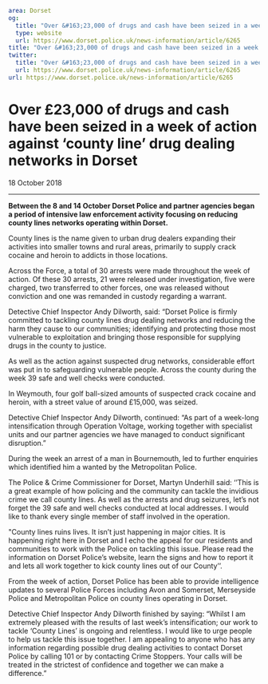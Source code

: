 ```yaml
area: Dorset
og:
  title: "Over &#163;23,000 of drugs and cash have been seized in a week of action against \u2018county line\u2019 drug dealing networks in Dorset"
  type: website
  url: https://www.dorset.police.uk/news-information/article/6265
title: "Over &#163;23,000 of drugs and cash have been seized in a week of action against \u2018county line\u2019 drug dealing networks in Dorset |"
twitter:
  title: "Over &#163;23,000 of drugs and cash have been seized in a week of action against \u2018county line\u2019 drug dealing networks in Dorset"
  url: https://www.dorset.police.uk/news-information/article/6265
url: https://www.dorset.police.uk/news-information/article/6265
```

# Over £23,000 of drugs and cash have been seized in a week of action against ‘county line’ drug dealing networks in Dorset

18 October 2018

* * *

**Between the 8 and 14 October Dorset Police and partner agencies began a period of intensive law enforcement activity focusing on reducing county lines networks operating within Dorset.**

County lines is the name given to urban drug dealers expanding their activities into smaller towns and rural areas, primarily to supply crack cocaine and heroin to addicts in those locations.

Across the Force, a total of 30 arrests were made throughout the week of action. Of these 30 arrests, 21 were released under investigation, five were charged, two transferred to other forces, one was released without conviction and one was remanded in custody regarding a warrant.

Detective Chief Inspector Andy Dilworth, said: “Dorset Police is firmly committed to tackling county lines drug dealing networks and reducing the harm they cause to our communities; identifying and protecting those most vulnerable to exploitation and bringing those responsible for supplying drugs in the county to justice.

As well as the action against suspected drug networks, considerable effort was put in to safeguarding vulnerable people. Across the county during the week 39 safe and well checks were conducted.

In Weymouth, four golf ball-sized amounts of suspected crack cocaine and heroin, with a street value of around £15,000, was seized.

Detective Chief Inspector Andy Dilworth, continued: “As part of a week-long intensification through Operation Voltage, working together with specialist units and our partner agencies we have managed to conduct significant disruption.”

During the week an arrest of a man in Bournemouth, led to further enquiries which identified him a wanted by the Metropolitan Police.

The Police & Crime Commissioner for Dorset, Martyn Underhill said: ‘’This is a great example of how policing and the community can tackle the invidious crime we call county lines. As well as the arrests and drug seizures, let’s not forget the 39 safe and well checks conducted at local addresses. I would like to thank every single member of staff involved in the operation.

"County lines ruins lives. It isn’t just happening in major cities. It is happening right here in Dorset and I echo the appeal for our residents and communities to work with the Police on tackling this issue. Please read the information on Dorset Police’s website, learn the signs and how to report it and lets all work together to kick county lines out of our County’’.

From the week of action, Dorset Police has been able to provide intelligence updates to several Police Forces including Avon and Somerset, Merseyside Police and Metropolitan Police on county lines operating in Dorset.

Detective Chief Inspector Andy Dilworth finished by saying: “Whilst I am extremely pleased with the results of last week’s intensification; our work to tackle ‘County Lines’ is ongoing and relentless. I would like to urge people to help us tackle this issue together. I am appealing to anyone who has any information regarding possible drug dealing activities to contact Dorset Police by calling 101 or by contacting Crime Stoppers. Your calls will be treated in the strictest of confidence and together we can make a difference.”
